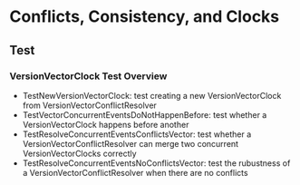 # Conflicts, Consistency, and Clocks
## Test
### VersionVectorClock Test Overview

* TestNewVersionVectorClock: test creating a new VersionVectorClock from VersionVectorConflictResolver
* TestVectorConcurrentEventsDoNotHappenBefore: test whether a VersionVectorClock happens before another
* TestResolveConcurrentEventsConflictsVector: test whether a VersionVectorConflictResolver can merge two concurrent VersionVectorClocks correctly
* TestResolveConcurrentEventsNoConflictsVector: test the rubustness of a VersionVectorConflictResolver when there are no conflicts

